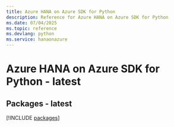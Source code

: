 ```yaml
---
title: Azure HANA on Azure SDK for Python
description: Reference for Azure HANA on Azure SDK for Python
ms.date: 07/04/2025
ms.topic: reference
ms.devlang: python
ms.service: hanaonazure
---
```

# Azure HANA on Azure SDK for Python - latest
## Packages - latest
[!INCLUDE [packages](hana-on-azure-index.md)]